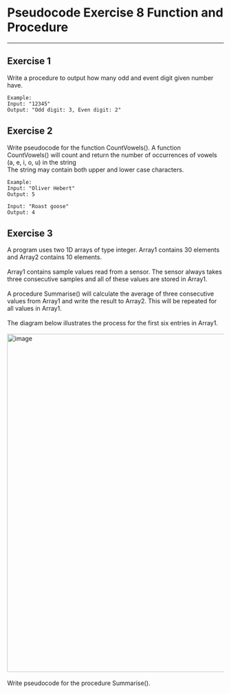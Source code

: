 # Pseudocode Exercise 8 Function and Procedure

---

## Exercise 1

Write a procedure to output how many odd and event digit given number have.

    Example:
    Input: "12345"
    Output: "Odd digit: 3, Even digit: 2"

## Exercise 2

Write pseudocode for the function CountVowels(). A function CountVowels() will count and return the number of occurrences of vowels (a, e, i, o, u) in the string <br />
The string may contain both upper and lower case characters.

    Example: 
    Input: "Oliver Hebert"
    Output: 5
        
    Input: "Roast goose"
    Output: 4
    
## Exercise 3

A program uses two 1D arrays of type integer. Array1 contains 30 elements and Array2 contains 10 elements.<br/><br/>
Array1 contains sample values read from a sensor. The sensor always takes three consecutive samples and all of these values are stored in Array1.<br/><br/>
A procedure Summarise() will calculate the average of three consecutive values from Array1 and write the result to Array2. This will be repeated for all values in Array1. <br/><br/>
The diagram below illustrates the process for the first six entries in Array1.<br/><br/>
<img width="785" alt="image" src="https://github.com/user-attachments/assets/2fd1a41b-3f99-412c-a7ec-b76ee3e03b75" /> <br/><br/>
Write pseudocode for the procedure Summarise().




 
